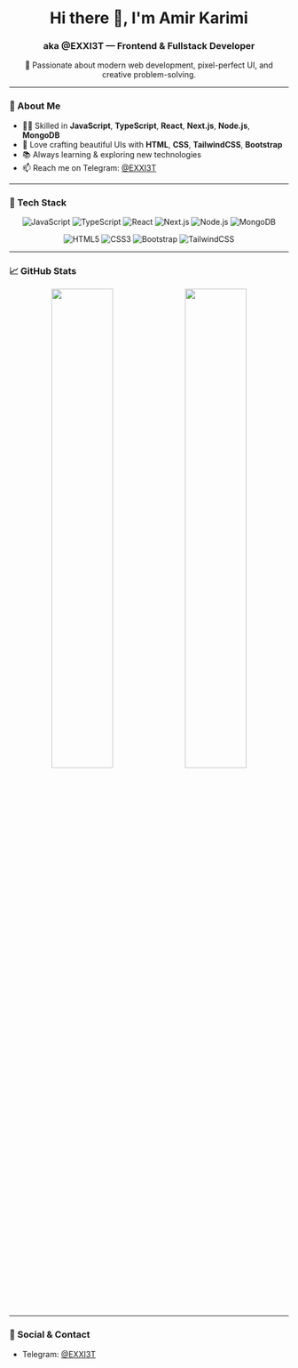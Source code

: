<h1 align="center">Hi there 👋, I'm Amir Karimi</h1>
<h3 align="center">aka @EXXI3T — Frontend & Fullstack Developer</h3>

<p align="center">
  🚀 Passionate about modern web development, pixel-perfect UI, and creative problem-solving.
</p>

---

### 🧠 About Me

- 🧑‍💻 Skilled in **JavaScript**, **TypeScript**, **React**, **Next.js**, **Node.js**, **MongoDB**
- 🎨 Love crafting beautiful UIs with **HTML**, **CSS**, **TailwindCSS**, **Bootstrap**
- 📚 Always learning & exploring new technologies
- 📫 Reach me on Telegram: [@EXXI3T](https://t.me/EXXI3T)

---

### 🔧 Tech Stack

<div align="center">

![JavaScript](https://img.shields.io/badge/-JavaScript-black?style=for-the-badge&logo=javascript)
![TypeScript](https://img.shields.io/badge/-TypeScript-3178C6?style=for-the-badge&logo=typescript)
![React](https://img.shields.io/badge/-React-20232A?style=for-the-badge&logo=react)
![Next.js](https://img.shields.io/badge/-Next.js-black?style=for-the-badge&logo=next.js)
![Node.js](https://img.shields.io/badge/-Node.js-339933?style=for-the-badge&logo=node.js)
![MongoDB](https://img.shields.io/badge/-MongoDB-47A248?style=for-the-badge&logo=mongodb)

![HTML5](https://img.shields.io/badge/-HTML5-E34F26?style=for-the-badge&logo=html5)
![CSS3](https://img.shields.io/badge/-CSS3-1572B6?style=for-the-badge&logo=css3)
![Bootstrap](https://img.shields.io/badge/-Bootstrap-563D7C?style=for-the-badge&logo=bootstrap)
![TailwindCSS](https://img.shields.io/badge/-TailwindCSS-38B2AC?style=for-the-badge&logo=tailwind-css)

</div>

---

### 📈 GitHub Stats

<div align="center">
  <img src="https://github-readme-stats.vercel.app/api?username=exxi3t&show_icons=true&theme=tokyonight" width="47%" />
  <img src="https://github-readme-streak-stats.herokuapp.com/?user=exxi3t&theme=tokyonight" width="47%" />
</div>

---

### 🔗 Social & Contact

- Telegram: [@EXXI3T](https://t.me/EXXI3T)

